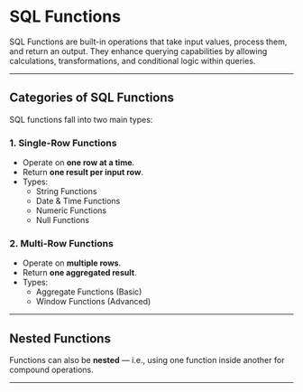 # SQL Functions

SQL Functions are built-in operations that take input values, process them, and return an output. They enhance querying capabilities by allowing calculations, transformations, and conditional logic within queries.

---

## Categories of SQL Functions

SQL functions fall into two main types:

### 1. Single-Row Functions
- Operate on **one row at a time**.
- Return **one result per input row**.
- Types:
  - String Functions
  - Date & Time Functions
  - Numeric Functions
  - Null Functions

### 2. Multi-Row Functions
- Operate on **multiple rows**.
- Return **one aggregated result**.
- Types:
  - Aggregate Functions (Basic)
  - Window Functions (Advanced)

---

## Nested Functions

Functions can also be **nested** — i.e., using one function inside another for compound operations.

---